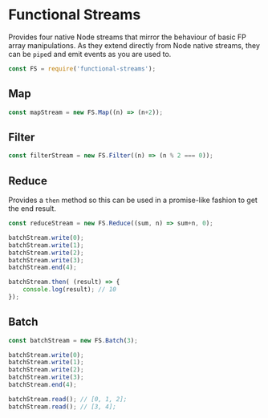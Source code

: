 # Functional Streams

Provides four native Node streams that mirror the behaviour of basic FP array manipulations. As they extend
directly from Node native streams, they can be `pipe`d and emit events as you are used to.

```ts
const FS = require('functional-streams');
```

## Map

```ts
const mapStream = new FS.Map((n) => (n+2));
```

## Filter

```ts
const filterStream = new FS.Filter((n) => (n % 2 === 0));
```

## Reduce

Provides a `then` method so this can be used in a promise-like fashion to get the end result.

```ts
const reduceStream = new FS.Reduce((sum, n) => sum+n, 0);

batchStream.write(0);
batchStream.write(1);
batchStream.write(2);
batchStream.write(3);
batchStream.end(4);

batchStream.then( (result) => {
	console.log(result); // 10
});

```

## Batch

```ts
const batchStream = new FS.Batch(3);

batchStream.write(0);
batchStream.write(1);
batchStream.write(2);
batchStream.write(3);
batchStream.end(4);

batchStream.read(); // [0, 1, 2];
batchStream.read(); // [3, 4];
```

